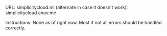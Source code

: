 URL: simplicitycloud.ml
(alternate in case it doesn't work): simplicitycloud.anuv.me

Instructions:
None as of right now. Most if not all errors should be handled correctly.
